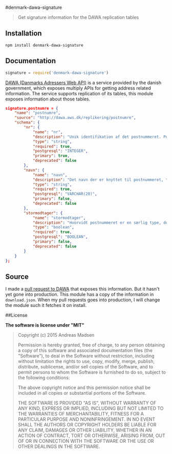 #denmark-dawa-signature

> Get signature information for the DAWA replication tables

## Installation

```sheel
npm install denmark-dawa-signature
```

## Documentation

```javascript
signature = require('denmark-dawa-signature')
```

[DAWA (Danmarks Adressers Web API)](http://dawa.aws.dk/) is a service provided
by the danish government, which exposes multiply APIs for getting address
related information. The service supports replication of its tables,
this module exposes information about those tables.

```json
signature.postnumre = {
	"name": "postnumre",
	"source": "http://dawa.aws.dk/replikering/postnumre",
	"schema": {
		"nr": {
			"name": "nr",
			"description": "Unik identifikation af det postnummeret. Postnumre fastsættes af Post Danmark. Repræsenteret ved fire cifre. Eksempel: ”2400” for ”København NV”.",
			"type": "string",
			"required": true,
			"postgresql": "INTEGER",
			"primary": true,
			"deprecated": false
		},
		"navn": {
			"name": "navn",
			"description": "Det navn der er knyttet til postnummeret, typisk byens eller bydelens navn. Repræsenteret ved indtil 20 tegn. Eksempel: ”København NV”.",
			"type": "string",
			"required": true,
			"postgresql": "VARCHAR(20)",
			"primary": false,
			"deprecated": false
		},
		"stormodtager": {
			"name": "stormodtager",
			"description": "Hvorvidt postnummeret er en særlig type, der er tilknyttet en organisation der modtager en større mængde post.",
			"type": "boolean",
			"required": true,
			"postgresql": "BOOLEAN",
			"primary": false,
			"deprecated": false
		}
	}
};
```

## Source

I made a [pull request to DAWA](https://github.com/DanmarksAdresser/Dawa/pull/417) that exposes
this information. But it hasn't yet gone into production. This module
has a copy of the information in `download.json`. When my pull requests
goes into production, I will change the module such it fetches it on install.

##License

**The software is license under "MIT"**

> Copyright (c) 2015 Andreas Madsen
>
> Permission is hereby granted, free of charge, to any person obtaining a copy
> of this software and associated documentation files (the "Software"), to deal
> in the Software without restriction, including without limitation the rights
> to use, copy, modify, merge, publish, distribute, sublicense, and/or sell
> copies of the Software, and to permit persons to whom the Software is
> furnished to do so, subject to the following conditions:
>
> The above copyright notice and this permission notice shall be included in
> all copies or substantial portions of the Software.
>
> THE SOFTWARE IS PROVIDED "AS IS", WITHOUT WARRANTY OF ANY KIND, EXPRESS OR
> IMPLIED, INCLUDING BUT NOT LIMITED TO THE WARRANTIES OF MERCHANTABILITY,
> FITNESS FOR A PARTICULAR PURPOSE AND NONINFRINGEMENT. IN NO EVENT SHALL THE
> AUTHORS OR COPYRIGHT HOLDERS BE LIABLE FOR ANY CLAIM, DAMAGES OR OTHER
> LIABILITY, WHETHER IN AN ACTION OF CONTRACT, TORT OR OTHERWISE, ARISING FROM,
> OUT OF OR IN CONNECTION WITH THE SOFTWARE OR THE USE OR OTHER DEALINGS IN
> THE SOFTWARE.
